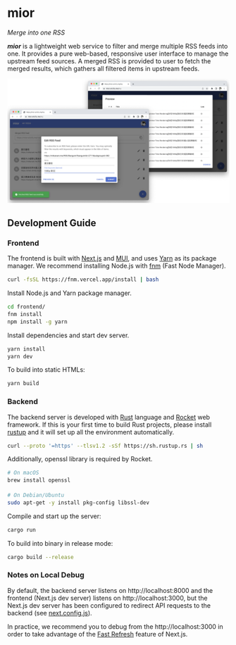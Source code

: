 # mior

_Merge into one RSS_

***mior*** is a lightweight web service to filter and merge multiple RSS feeds into one. It provides a pure web-based,
responsive user interface to manage the upstream feed sources. A merged RSS is provided to user to
fetch the merged results, which gathers all filtered items in upstream feeds.

![screenshot](assets/screenshot.png)

## Development Guide

### Frontend

The frontend is built with [Next.js](https://nextjs.org/) and [MUI](https://mui.com/zh/), and uses [Yarn](https://yarnpkg.com/) as its package manager.
We recommend installing Node.js with [fnm](https://github.com/Schniz/fnm) (Fast Node Manager).

```bash
curl -fsSL https://fnm.vercel.app/install | bash
```

Install Node.js and Yarn package manager.

```bash
cd frontend/
fnm install
npm install -g yarn
```

Install dependencies and start dev server.

```bash
yarn install
yarn dev
```

To build into static HTMLs:

```bash
yarn build
```

### Backend

The backend server is developed with [Rust](https://www.rust-lang.org/) language and [Rocket](https://rocket.rs/) web framework.
If this is your first time to build Rust projects, please install [rustup](https://rustup.rs/) and it will
set up all the environment automatically.

```bash
curl --proto '=https' --tlsv1.2 -sSf https://sh.rustup.rs | sh
```

Additionally, openssl library is required by Rocket. 

```bash
# On macOS
brew install openssl

# On Debian/Ubuntu
sudo apt-get -y install pkg-config libssl-dev
```

Compile and start up the server:

```bash
cargo run
```

To build into binary in release mode:

```bash
cargo build --release
```

### Notes on Local Debug

By default, the backend server listens on http://localhost:8000 and the frontend (Next.js dev server) listens 
on http://localhost:3000, but the Next.js dev server has been configured to redirect API requests to the backend (see [next.config.js](next.config.js)). 

In practice, we recommend you to debug from the http://localhost:3000 in order to take advantage of the
[Fast Refresh](https://nextjs.org/docs/basic-features/fast-refresh) feature of Next.js.
